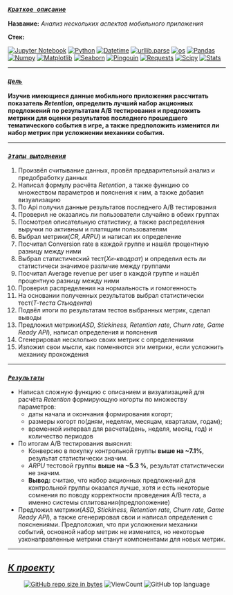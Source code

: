 <!--###### -

### [***`Coдержание`***](#-) :<br>

 - [***Краткое описание проекта***](#Краткое-описание-проекта)
 
 - [***Цель проекта***](#Цель-проекта)
 
 - [***Ключевые задачи***](#Ключевые-задачи)
 
 - [***Ссылка на проект***](https://github.com/IvanoVladimir/karpov_courses/blob/main/Final_project/Mobile_games.ipynb 'Ссылка на проект')

-----> 

### [***`Краткое описание`***](#-)<br>

**Название:** *Анализ нескольких аспектов мобильного приложения*

**Стек:**

[![Jupyter Notebook](https://img.shields.io/badge/Jupyter-424242?style=for-the-badge&logo=Jupyter&logoColor=BA7400)](https://jupyter.org/)
[![Python](https://img.shields.io/badge/python-1C648D?style=for-the-badge&logo=python&logoColor=ffdd54)](https://www.python.org/)
[![Datetime](https://img.shields.io/badge/Datetime-1C648D?logo=Datetime&logoColor=ffdd54&style=for-the-badge)](https://docs.python.org/3/library/datetime.html)
[![urllib.parse](https://img.shields.io/badge/urllib.parse-1C648D?logo=urllib.parse&logoColor=ffdd54&style=for-the-badge)](https://docs.python.org/3/library/urllib.parse.html)
[![os](https://img.shields.io/badge/os-1C648D?logo=os&logoColor=ffdd54&style=for-the-badge)](https://docs.python.org/3/library/os.html)
[![Pandas](https://img.shields.io/badge/pandas-%23150458.svg?style=for-the-badge&logo=pandas&logoColor=white)](https://pandas.pydata.org/)
[![Numpy](https://img.shields.io/badge/Numpy-00232B.svg?style=for-the-badge&logo=Numpy&logoColor=00A9D2)](https://numpy.org/)
[![Matplotlib](https://img.shields.io/badge/Matplotlib-00B1DC?logo=matplotlib&logoColor=white&style=for-the-badge)](https://matplotlib.org/)
[![Seaborn](https://img.shields.io/badge/Seaborn-0E174A?logo=seaborn&logoColor=white&style=for-the-badge)](https://seaborn.pydata.org/)
[![Pingouin](https://img.shields.io/badge/Pingouin-000000?logo=Pingouin&logoColor=white&style=for-the-badge)](https://pingouin-stats.org/build/html/index.html)
[![Requests](https://img.shields.io/badge/Requests-2E2E2E?logo=Requests&logoColor=white&style=for-the-badge)](https://requests.readthedocs.io/en/latest/index.html)
[![Scipy](https://img.shields.io/badge/Scipy-00232B?logo=Scipy&logoColor=0052BA&style=for-the-badge)](https://scipy.org/)
[![Stats](https://img.shields.io/badge/Stats-00232B?logo=Stats&logoColor=0052BA&style=for-the-badge)](https://docs.scipy.org/doc/scipy/reference/stats.html)

---

### [***`Цель`***](#-)<br>
 
**Изучив имеющиеся данные мобильного приложения рассчитать показатель *Retention*, определить лучший набор акционных предложений по результатам A/B тестирования и предложить метрики для оценки результатов последнего прошедшего тематического события в игре, а также  предположить изменится ли набор метрик при усложнении механики события.**

---

### [***`Этапы выполнения`***](#-)<br>
 
1. Произвёл считывание данных, провёл предварительный анализ и предобработку данных
2. Написал формулу расчёта *Retention*, а также функцию со множеством параметров и пояснения к ним, а также добавил визуализацию
3. По Api получил данные результатов последнего A/B тестирования
4. Проверил не оказались ли пользователи случайно в обеих группах
5. Посмотрел описательную статистику, а также распределения выручки по активным и платящим пользователям
6. Выбрал метрики(*CR, ARPU*) и написал их определение
7. Посчитал Conversion rate в каждой группе и нашёл процентную разницу между ними
8. Выбрал статистический тест(*Хи-квадрат*) и определил есть ли статистичеси значимое различие между группами
9. Посчитал Average revenue per user в каждой группе и нашёл процентную разницу между ними
10. Проверил распределения на нормальность и гомогенность
11. На основании полученных результатов выбрал статистически тест(*Т-теста Стьюдента*)
12. Подвёл итоги по результатам тестов выбранных метрик, сделал выводы
13. Предложил метрики(*ASD, Stickiness, Retention rate, Churn rate, Game Ready API*), написал определения и пояснения
14. Сгенерировал несклолько своих метрик с определениями
15. Изложил свои мысли, как поменяются эти метрики, если усложнить механику прохождения

---

### [***`Результаты`***](#-)<br>

* Написал сложную функцию с описанием и визуализацией для расчёта *Retention* формирующую когорты по множеству параметров:
  * даты начала и окончания формирования когорт;
  * размеры когорт по(дням, неделям, месяцам, кварталам, годам);
  * временной интервал для расчета(день, неделя, месяц, год) и количество периодов
* По итогам A/B тестирования выяснил:
  * Конверсию в покупку контрольной группы **выше на ~7.1%**, результат статистически значим.
  * *ARPU* тестовой группы **выше на ~5.3 %**, результат статистически не значим.
  * **Вывод:** считаю, что набор акционных предложений для контрольной группы оказался лучше, хотя и есть некоторые сомнения по поводу корректности проведения A/B теста, а именно системы сплитования(предположение)
* Предложил метрики(*ASD, Stickiness, Retention rate, Churn rate, Game Ready API*), а также сгенерировал свои и написал определения с пояснениями. Предположил, что при усложнении механики событий, основной набор метрик не изменится, но некоторые узконаправленные метрики станут компонентами для новых метрик.
---

## [***К проекту***](https://github.com/IvanoVladimir/MobileApp/blob/main/Mobile_games.ipynb 'Ссылка на проект') 
<!--## [***К содержанию ->***](#-)-->
<div id="badges" align="center">

<!-- [![GitHub last commit](https://img.shields.io/github/last-commit/IvanoVladimir/E-commerce.svg)](https://github.com/IvanoVladimir/E-commerce) 
[![GitHub commit activity the past week, 4 weeks, year](https://img.shields.io/github/commit-activity/y/IvanoVladimir/E-commerce.svg)](https://github.com/IvanoVladimir/E-commerce)--> 
[![GitHub repo size in bytes](https://img.shields.io/github/repo-size/IvanoVladimir/MobileApp.svg)](https://github.com/IvanoVladimir/E-commerce)
![ViewCount](https://views.whatilearened.today/views/github/IvanoVladimir/MobileApp.svg?cache=remove)
![GitHub top language](https://img.shields.io/github/languages/top/IvanoVladimir/MobileApp.svg?style=flat)

</div>
